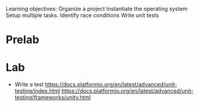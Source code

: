Learning objectives:
Organize a project
Instantiate the operating system
Setup multiple tasks.
Identify race conditions
Write unit tests

# Prelab

# Lab
- Write a test
https://docs.platformio.org/en/latest/advanced/unit-testing/index.html
https://docs.platformio.org/en/latest/advanced/unit-testing/frameworks/unity.html
